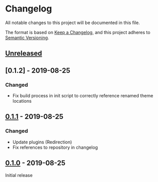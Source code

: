 # Changelog
All notable changes to this project will be documented in this file.

The format is based on [Keep a Changelog](https://keepachangelog.com/en/1.0.0/),
and this project adheres to [Semantic Versioning](https://semver.org/spec/v2.0.0.html).

## [Unreleased]

## [0.1.2] - 2019-08-25
### Changed
- Fix build process in init script to correctly reference renamed theme locations

## [0.1.1] - 2019-08-25
### Changed
- Update plugins (Redirection)
- Fix references to repository in changelog

## [0.1.0] - 2019-08-25
Initial release

[Unreleased]: https://bitbucket.org/orangedigital/web-build-kit/branches/compare/v0.1.1%0DHEAD
[0.1.1]: https://bitbucket.org/orangedigital/web-build-kit/branches/compare/v0.1.1%0Dv0.1.2
[0.1.1]: https://bitbucket.org/orangedigital/web-build-kit/branches/compare/v0.1.0%0Dv0.1.1
[0.1.0]: https://bitbucket.org/orangedigital/web-build-kit/commits/tag/v0.1.0